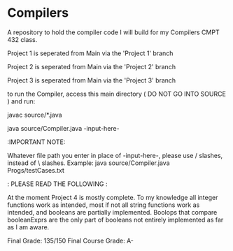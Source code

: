 # Compilers
A repository to hold the compiler code I will build for my Compilers CMPT 432 class.

Project 1 is seperated from Main via the 'Project 1' branch

Project 2 is seperated from Main via the 'Project 2' branch

Project 3 is seperated from Main via the 'Project 3' branch

to run the Compiler, access this main directory ( DO NOT GO INTO SOURCE ) and run:

javac source/*.java

java source/Compiler.java -input-here-

:IMPORTANT NOTE:

Whatever file path you enter in place of -input-here-, please use / slashes, instead of \ slashes.
Example:
java source/Compiler.java Progs/testCases.txt

: PLEASE READ THE FOLLOWING :

At the moment Project 4 is mostly complete. To my knowledge all integer functions work as intended, most if not all string functions work as intended, and booleans are partially implemented. Boolops that compare booleanExprs are the only part of booleans not entirely implemented as far as I am aware.

Final Grade: 135/150
Final Course Grade: A-